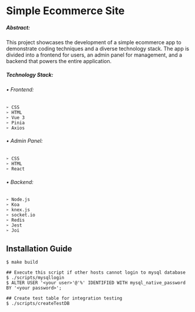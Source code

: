 # Simple Ecommerce Site

##### Abstract:

This project showcases the development of a simple ecommerce app to demonstrate coding techniques and a diverse technology stack. The app is divided into a frontend for users, an admin panel for management, and a backend that powers the entire application.

##### Technology Stack:

###### • Frontend:

    ➢ CSS
    ➢ HTML
    ➢ Vue 3
    ➢ Pinia
    ➢ Axios

###### • Admin Panel:

    ➢ CSS
    ➢ HTML
    ➢ React

###### • Backend:

    ➢ Node.js
    ➢ Koa
    ➢ knex.js
    ➢ socket.io
    ➢ Redis
    ➢ Jest
    ➢ Joi

## Installation Guide

```
$ make build

## Execute this script if other hosts cannot login to mysql database
$ ./scripts/mysqllogin
$ ALTER USER '<your user>'@'%' IDENTIFIED WITH mysql_native_password BY '<your password>';

## Create test table for integration testing
$ ./scripts/createTestDB
```
